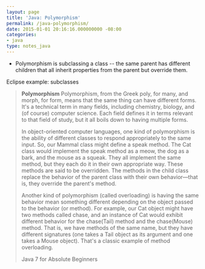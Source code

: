```yaml
---
layout: page
title: 'Java: Polymorphism'
permalink: /java-polymorphism/
date: 2015-01-01 20:16:16.000000000 -08:00
categories:
- java
type: notes_java
---
```


* Polymorphism is subclassing a class -- the same parent has different children that all inherit properties from the parent but override them.

Eclipse example: subclasses

> **Polymorphism**
>  Polymorphism, from the Greek poly, for many, and morph, for form, means that the same thing can have different forms. It's a technical term in many fields, including chemistry, biology, and (of course) computer science. Each field defines it in terms relevant to that field of study, but it all boils down to having multiple forms.
>
> In object-oriented computer languages, one kind of polymorphism is the ability of different classes to respond appropriately to the same input. So, our Mammal class might define a speak method. The Cat class would implement the speak method as a meow, the dog as a bark, and the mouse as a squeak. They all implement the same method, but they each do it in their own appropriate way. These methods are said to be overridden. The methods in the child class replace the behavior of the parent class with their own behavior—that is, they override the parent's method.
>
> Another kind of polymorphism (called overloading) is having the same behavior mean something different depending on the object passed to the behavior (or method). For example, our Cat object might have two methods called chase, and an instance of Cat would exhibit different behavior for the chase(Tail) method and the chase(Mouse) method. That is, we have methods of the same name, but they have different signatures (one takes a Tail object as its argument and one takes a Mouse object). That's a classic example of method overloading.
>
> Java 7 for Absolute Beginners